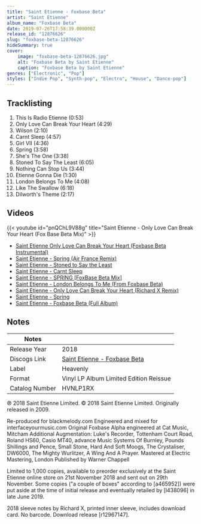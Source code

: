 ```yaml
---
title: "Saint Etienne - Foxbase Beta"
artist: "Saint Etienne"
album_name: "Foxbase Beta"
date: 2019-07-26T17:58:39.000000Z
release_id: "12876626"
slug: "foxbase-beta-12876626"
hideSummary: true
cover:
    image: "foxbase-beta-12876626.jpg"
    alt: "Foxbase Beta by Saint Etienne"
    caption: "Foxbase Beta by Saint Etienne"
genres: ["Electronic", "Pop"]
styles: ["Indie Pop", "Synth-pop", "Electro", "House", "Dance-pop"]
---
```


## Tracklisting
1. This Is Radio Etienne (0:53)
2. Only Love Can Break Your Heart (4:29)
3. Wilson (2:10)
4. Carnt Sleep (4:57)
5. Girl VII (4:36)
6. Spring (3:58)
7. She's The One (3:38)
8. Stoned To Say The Least (6:05)
9. Nothing Can Stop Us (3:44)
10. Etienne Gonna Die (1:30)
11. London Belongs To Me (4:08)
12. Like The Swallow (6:18)
13. Dilworth's Theme (2:17)




## Videos
{{< youtube id="pnQChL9V88g" title="Saint Etienne - Only Love Can Break Your Heart (Fox Base Beta Mix)" >}}
- [Saint Etienne Only Love Can Break Your Heart (Foxbase Beta Instrumental)](https://www.youtube.com/watch?v=jH2kiQsVMlk)
- [Saint Etienne - Spring (Air France Remix)](https://www.youtube.com/watch?v=WtMKMAB31mw)
- [Saint Etienne - Stoned to Say the Least](https://www.youtube.com/watch?v=UgwP9Tbp9f0)
- [Saint Etienne - Carnt Sleep](https://www.youtube.com/watch?v=XOUMSijvnhY)
- [Saint Etienne - SPRING [FoxBase Beta Mix]](https://www.youtube.com/watch?v=oueyvUMWr_k)
- [Saint Etienne - London Belongs To Me (From Foxbase Beta)](https://www.youtube.com/watch?v=iZqFfMP-cyM)
- [Saint Etienne - Only Love Can Break Your Heart (Richard X Remix)](https://www.youtube.com/watch?v=9rCeHdSEMC8)
- [Saint Etienne - Spring](https://www.youtube.com/watch?v=_UBdFKGpdX4)
- [Saint Etienne - Foxbase Beta (Full Album)](https://www.youtube.com/watch?v=ofqBeqFg9jM)

## Notes
| Notes          |             |
| ---------------| ----------- |
| Release Year   | 2018 |
| Discogs Link   | [Saint Etienne - Foxbase Beta](https://www.discogs.com/release/12876626-Saint-Etienne-Foxbase-Beta) |
| Label          | Heavenly |
| Format         | Vinyl LP Album Limited Edition Reissue |
| Catalog Number | HVNLP1RX |

℗ 2018 Saint Etienne Limited. © 2018 Saint Etienne Limited.
Originally released in 2009. 

Re-produced for blackmelody.com 
Engineered and mixed for interfaceyourmusic.com 
Original Foxbase Alpha engineered at Cat Music, Mitcham 
Additional Augmentation: Luke's Recorder, Tottenham Court Road, Roland HS60, Casio MT40, advance Music Systems Of Burnley, Pounds Shillings and Pence, Small Stone, Hard And Soft Moogs, The Crystaliser, DW6000, The Mighty Wurlitzer, A Wing And A Prayer.
Mastered at Electric Mastering, London 
Published by Warner Chappell 

Limited to 1,000 copies, available to preorder exclusively at the Saint Etienne online store on 21st November 2018 and sent out on 29th November. Some copies ("a couple of boxes" according to [a465952]) were put aside at the time of initial release and eventually retailed by [l438096] in late June 2019.

2018 sleeve notes by Richard X, printed inner sleeve, includes download card. No barcode. Download release [r12967147].
